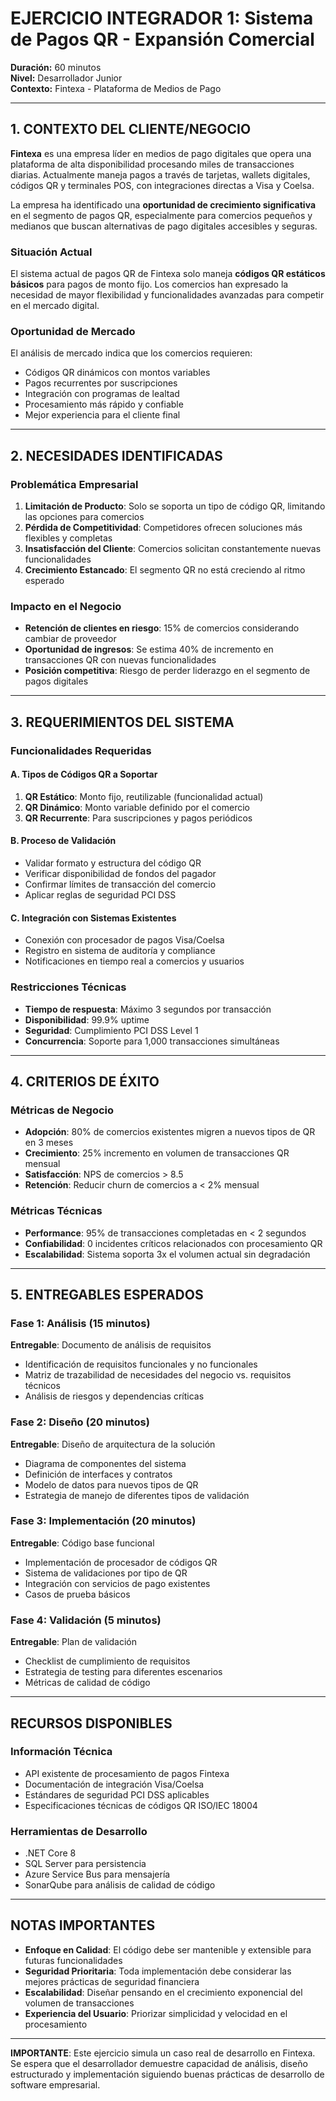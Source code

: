 # EJERCICIO INTEGRADOR 1: Sistema de Pagos QR - Expansión Comercial

**Duración:** 60 minutos  
**Nivel:** Desarrollador Junior  
**Contexto:** Fintexa - Plataforma de Medios de Pago

---

## 1. CONTEXTO DEL CLIENTE/NEGOCIO

**Fintexa** es una empresa líder en medios de pago digitales que opera una plataforma de alta disponibilidad procesando miles de transacciones diarias. Actualmente maneja pagos a través de tarjetas, wallets digitales, códigos QR y terminales POS, con integraciones directas a Visa y Coelsa.

La empresa ha identificado una **oportunidad de crecimiento significativa** en el segmento de pagos QR, especialmente para comercios pequeños y medianos que buscan alternativas de pago digitales accesibles y seguras.

### Situación Actual
El sistema actual de pagos QR de Fintexa solo maneja **códigos QR estáticos básicos** para pagos de monto fijo. Los comercios han expresado la necesidad de mayor flexibilidad y funcionalidades avanzadas para competir en el mercado digital.

### Oportunidad de Mercado
El análisis de mercado indica que los comercios requieren:
- Códigos QR dinámicos con montos variables
- Pagos recurrentes por suscripciones
- Integración con programas de lealtad
- Procesamiento más rápido y confiable
- Mejor experiencia para el cliente final

---

## 2. NECESIDADES IDENTIFICADAS

### Problemática Empresarial
1. **Limitación de Producto**: Solo se soporta un tipo de código QR, limitando las opciones para comercios
2. **Pérdida de Competitividad**: Competidores ofrecen soluciones más flexibles y completas
3. **Insatisfacción del Cliente**: Comercios solicitan constantemente nuevas funcionalidades
4. **Crecimiento Estancado**: El segmento QR no está creciendo al ritmo esperado

### Impacto en el Negocio
- **Retención de clientes en riesgo**: 15% de comercios considerando cambiar de proveedor
- **Oportunidad de ingresos**: Se estima 40% de incremento en transacciones QR con nuevas funcionalidades
- **Posición competitiva**: Riesgo de perder liderazgo en el segmento de pagos digitales

---

## 3. REQUERIMIENTOS DEL SISTEMA

### Funcionalidades Requeridas

#### A. Tipos de Códigos QR a Soportar
1. **QR Estático**: Monto fijo, reutilizable (funcionalidad actual)
2. **QR Dinámico**: Monto variable definido por el comercio
3. **QR Recurrente**: Para suscripciones y pagos periódicos

#### B. Proceso de Validación
- Validar formato y estructura del código QR
- Verificar disponibilidad de fondos del pagador
- Confirmar límites de transacción del comercio
- Aplicar reglas de seguridad PCI DSS

#### C. Integración con Sistemas Existentes
- Conexión con procesador de pagos Visa/Coelsa
- Registro en sistema de auditoría y compliance
- Notificaciones en tiempo real a comercios y usuarios

### Restricciones Técnicas
- **Tiempo de respuesta**: Máximo 3 segundos por transacción
- **Disponibilidad**: 99.9% uptime
- **Seguridad**: Cumplimiento PCI DSS Level 1
- **Concurrencia**: Soporte para 1,000 transacciones simultáneas

---

## 4. CRITERIOS DE ÉXITO

### Métricas de Negocio
- **Adopción**: 80% de comercios existentes migren a nuevos tipos de QR en 3 meses
- **Crecimiento**: 25% incremento en volumen de transacciones QR mensual
- **Satisfacción**: NPS de comercios > 8.5
- **Retención**: Reducir churn de comercios a < 2% mensual

### Métricas Técnicas
- **Performance**: 95% de transacciones completadas en < 2 segundos
- **Confiabilidad**: 0 incidentes críticos relacionados con procesamiento QR
- **Escalabilidad**: Sistema soporta 3x el volumen actual sin degradación

---

## 5. ENTREGABLES ESPERADOS

### Fase 1: Análisis (15 minutos)
**Entregable**: Documento de análisis de requisitos
- Identificación de requisitos funcionales y no funcionales
- Matriz de trazabilidad de necesidades del negocio vs. requisitos técnicos
- Análisis de riesgos y dependencias críticas

### Fase 2: Diseño (20 minutos)
**Entregable**: Diseño de arquitectura de la solución
- Diagrama de componentes del sistema
- Definición de interfaces y contratos
- Modelo de datos para nuevos tipos de QR
- Estrategia de manejo de diferentes tipos de validación

### Fase 3: Implementación (20 minutos)
**Entregable**: Código base funcional
- Implementación de procesador de códigos QR
- Sistema de validaciones por tipo de QR
- Integración con servicios de pago existentes
- Casos de prueba básicos

### Fase 4: Validación (5 minutos)
**Entregable**: Plan de validación
- Checklist de cumplimiento de requisitos
- Estrategia de testing para diferentes escenarios
- Métricas de calidad de código

---

## RECURSOS DISPONIBLES

### Información Técnica
- API existente de procesamiento de pagos Fintexa
- Documentación de integración Visa/Coelsa
- Estándares de seguridad PCI DSS aplicables
- Especificaciones técnicas de códigos QR ISO/IEC 18004

### Herramientas de Desarrollo
- .NET Core 8
- SQL Server para persistencia
- Azure Service Bus para mensajería
- SonarQube para análisis de calidad de código

---

## NOTAS IMPORTANTES

- **Enfoque en Calidad**: El código debe ser mantenible y extensible para futuras funcionalidades
- **Seguridad Prioritaria**: Toda implementación debe considerar las mejores prácticas de seguridad financiera
- **Escalabilidad**: Diseñar pensando en el crecimiento exponencial del volumen de transacciones
- **Experiencia del Usuario**: Priorizar simplicidad y velocidad en el procesamiento

---

**IMPORTANTE**: Este ejercicio simula un caso real de desarrollo en Fintexa. Se espera que el desarrollador demuestre capacidad de análisis, diseño estructurado y implementación siguiendo buenas prácticas de desarrollo de software empresarial.